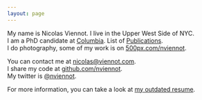 ```yaml
---
layout: page
---
```


My name is Nicolas Viennot. I live in the Upper West Side of NYC.  
I am a PhD candidate at [Columbia](http://www.cs.columbia.edu/). List of [Publications](http://dl.acm.org/author_page.cfm?id=81414620499).  
I do photography, some of my work is on [500px.com/nviennot](http://500px.com/nviennot).  

You can contact me at [nicolas@viennot.com](mailto:nicolas@viennot.com).  
I share my code at [github.com/nviennot](http://github.com/nviennot/).  
My twitter is [@nviennot](https://twitter.com/nviennot).  

For more information, you can take a look at [my outdated resume](http://viennot.biz/resume.pdf).

